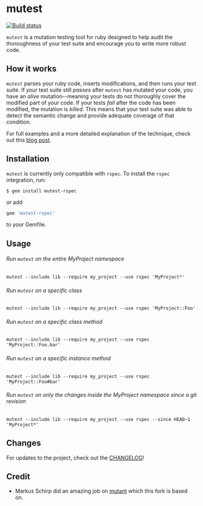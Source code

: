 mutest
======
[![Build status](https://badge.buildkite.com/8b58446082c5724c4e37e7fa4a4e0d5ee04b936b95a744c3cf.svg?branch=master&style=flat-square)](https://buildkite.com/rubocop-rspec/mutest)

`mutest` is a mutation testing tool for ruby designed to help audit the thoroughness of your test suite and encourage you to write more robust code.

## How it works

`mutest` parses your ruby code, inserts modifications, and then runs your test suite. If your test suite still _passes_ after `mutest` has mutated your code, you have an _alive_ mutation--meaning your tests do not thoroughly cover the modified part of your code. If your tests _fail_ after the code has been modified, the mutation is _killed_. This means that your test suite was able to detect the semantic change and provide adequate coverage of that condition.

For full examples and a more detailed explanation of the technique, check out this [blog post](https://blog.blockscore.com/how-to-write-better-code-using-mutation-testing/).

## Installation

`mutest` is currently only compatible with `rspec`. To install the `rspec` integration, run:

```shell
$ gem install mutest-rspec
```

or add

```ruby
gem 'mutest-rspec'
```

to your Gemfile.

## Usage

###### Run `mutest` on the entire MyProject namespace
`mutest --include lib --require my_project --use rspec 'MyProject*'`

###### Run `mutest` on a specific class
`mutest --include lib --require my_project --use rspec 'MyProject::Foo'`

###### Run `mutest` on a specific class method
`mutest --include lib --require my_project --use rspec 'MyProject::Foo.bar'`

###### Run `mutest` on a specific instance method
`mutest --include lib --require my_project --use rspec 'MyProject::Foo#bar'`

###### Run `mutest` on only the changes inside the MyProject namespace since a git revision
`mutest --include lib --require my_project --use rspec --since HEAD~1 'MyProject*'`

## Changes

For updates to the project, check out the [CHANGELOG](CHANGELOG.md)!

## Credit

* Markus Schirp did an amazing job on [mutant](https://github.com/mbj/mutant) which this fork is based on.
